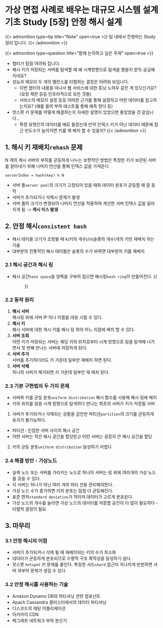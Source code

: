 # 가상 면접 사례로 배우는 대규모 시스템 설계 기초 Study [5장] 안정 해시 설계


{{< admonition type=tip title="Note" open=true >}}
팀 내에서 진행하는 Study 정리 입니다.
{{< /admonition >}} 

{{< admonition type=question title="함께 논의하고 싶은 주제" open=true >}}
- 챕터가 점점 어려워 집니다.
- 해시 키가 저장되는 서버를 탐색할 때 왜 시계방향으로 탐색을 했을지 문득 궁금해지네요?
- 성능과 메모리 두 개의 밸런스를 타협하는 결정은 어려워 보입니다.
  - 이번 챕터의 내용을 떠나서 웹 서비스에 대한 튜닝 노하우 같은 게 있으신가요? (요청 제한 등등 인프라적으로 모든 것들)
  - 서비스의 메모리 설정 등등 어떠한 근거를 통해 설정하고 어떤 데이터를 참고하는지요? (예를 들어 부하 테스트를 통해 예측 한다 등)
- 핫스팟 키 문제를 어떻게 해결하는지 자세한 설명이 있었으면 좋았었을 것 같습니다...
  - 특정 유명인의 데이터를 예로 들었는데 만약 인덱스 키가 아닌 데이터 때문에 접근 빈도수가 높아지면 키를 재 배치 할 수 있을지?
{{< /admonition >}}

## 1. 해시 키 재배치`rehash` 문제
N 개의 캐시 서버의 부하를 균등하게 나누는 보편적인 방법은 특정한 키가 보관된 서버를 알아내기 위해 나머지 연산을 통해 인덱스 값을 가져온다.
```
serverIndex = hash(key) % N
```
- 서버 풀`server pool`의 크기가 고정되어 있을 때와 데이터 분포가 균등할 때 잘 동작
- 서버가 추가되거나 삭제시 문제가 발생
- 서버 풀의 크기가 변경되어 나머지 연산을 적용하여 계산한 서버 인덱스 값을 달라지게 됨 -> **캐시 미스 발생**

## 2. 안정 해시`consistent hash`
- 해시 테이블 크기가 조정될 때 k(키의 개수)/n(슬롯의 개수)개의 키만 재배치 하는 기술 
- 대부분의 전통적인 해시 테이블은 슬롯의 수가 바뀌면 대부분의 키를 재배치

### 2.1 해시 공간과 해시 링
- 해시 공간`hash space`을 양쪽을 구부려 접으면 해시링`hash ring`이 만들어진다.
{{<figure src="/posts/images/system-design-interview/system-design-figure-5-4.png#center">}}

### 2.2 동작 원리
1. **해시 서버**
<br/> 해시링 위에 서버 IP 이나 이름을 대응 시킬 수 있다.
2. **해시 키** 
<br/> 해시 서버에 대한 캐시 키를 해시 링 위의 어느 지점에 배치 할 수 있다.
3. **서버 조회** 
<br/> 어떤 키가 저장되는 서버는 해딩 키의 위치로부터 시계 방향으로 링을 탐색해 나가면서 첫 번째 만나는 서버에 저장하게 된다.
4. **서버 추가** 
<br/> 서버를 추가하더라도 키 가운데 일부만 재배치 하면 된다.
5. **서버 삭제** 
<br/> 하나의 서버가 제거되면 키 가운데 일부만 재 배치 된다.

### 2.3 기본 구현법의 두 가지 문제
- 서버와 키를 균등 분포`uniform distribution` 해시 함수를 사용해 해시 링에 배치
- 키의 위치를 링을 시계 방향으로 탐색하다 만나는 최초의 서버가 키가 저장될 서버

1. 서버가 추가되거나 삭제되는 상황을 감안한 파티션`partition`의 크기를 균등하게 유지가 불가능하다.
  - 파티션 : 인접한 서버 사이의 해시 공간
  - 어떤 서버는 작은 해시 공간을 할당받고 어떤 서버는 굉장히 큰 해시 공간을 할당
2. 키의 균등 분포`uniform distribution` 달성하기 어렵다

### 2.4 해결 방안 - 가상노드
- 실제 노드 또는 서버를 가리키는 노드로 하나의 서버는 링 위에 여러개의 가상 노드를 갖을 수 있다.
- 각 서버는 하나가 아닌 여러 개의 파티 션을 관리해야한다.
- 가상 노드 수가 증가하면 키의 분포는 점점 더 균등해진다. 
- 표준 편차`standard deviation`가 작아저 데이터가 고르게 분포된다. 
- 가상 노드의 개수를 늘리면 가상 노드의 데이터를 저장할 공간이 더 많이 필요하다 - 타협적 결정이 필요

## 3. 마무리
### 3.1 안정 해시의 이점
- 서버가 추가되거나 삭제 될 때 재배치되는 키의 수가 최소화
- 데이터가 균등하게 분포되므로 수평적 구조 확작성을 달성하기 쉽다.
- 핫스팟 `hotspot` 키 문제를 줄인다. 특정한 샤드`shard` 접근이 지나치게 빈번하면 서버 과부하 문제가 생길 수 있다.

### 3.2 안정 해시를 사용하는 기술
- Amazon Dynamo DB의 파티셔닝 관련 컴포넌트
- Apach Cassandra 클러스터에서의 데이터 파티셔닝
- 디스코드의 채팅 어플리케이션
- 아카마이 CDN
- 매그레프 네트워크 부하 분산기

